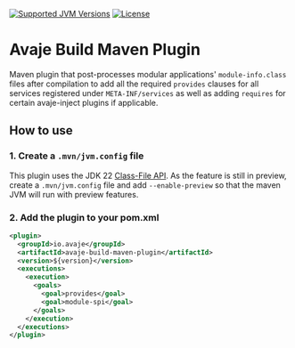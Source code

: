 [![Supported JVM Versions](https://img.shields.io/badge/JVM-22-brightgreen.svg?&logo=openjdk)](https://github.com/quarkusio/quarkus/actions/runs/113853915/)
[![License](https://img.shields.io/badge/License-Apache%202.0-blue.svg)](https://github.com/avaje/avaje-inject/blob/master/LICENSE)

# Avaje Build Maven Plugin

Maven plugin that post-processes modular applications' `module-info.class` files after compilation to add all the required `provides` clauses for all services registered under `META-INF/services` as well as adding `requires` for certain avaje-inject plugins if applicable.

## How to use

### 1. Create a `.mvn/jvm.config` file
This plugin uses the JDK 22 [Class-File API](https://openjdk.org/jeps/457). As the feature is still in preview, create a `.mvn/jvm.config` file and add `--enable-preview` so that the maven JVM will run with preview features.

### 2. Add the plugin to your pom.xml

```xml
<plugin>
  <groupId>io.avaje</groupId>
  <artifactId>avaje-build-maven-plugin</artifactId>
  <version>${version}</version>
  <executions>
    <execution>
      <goals>
        <goal>provides</goal>
        <goal>module-spi</goal>
      </goals>
    </execution>
  </executions>
</plugin>
```
